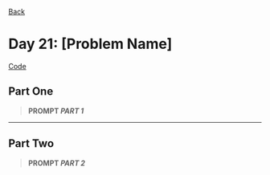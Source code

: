 [Back](../README.md)

# Day 21: [Problem Name]

[Code](./index.js)

## Part One

> **PROMPT _PART 1_**

---

## Part Two

> **PROMPT _PART 2_**

